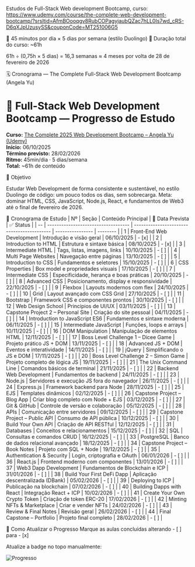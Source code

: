 Estudos de Full-Stack Web development Bootcamp, curso:
https://www.udemy.com/course/the-complete-web-development-bootcamp/?srsltid=AfmBOooqgv8RubCOPagyjaubQZac7hLL0Is7wd_cRS-D6qXJpUzusySS&couponCode=MT251006G5

📘 45 minutos por dia × 5 dias por semana (estilo Duolingo)
📆 Duração total do curso: ~61h

61h ÷ (0,75h × 5 dias) = 16,3 semanas ≈ 4 meses
por volta de 28 de fevereiro de 2026 


🗓️ Cronograma — The Complete Full-Stack Web Development Bootcamp (Angela Yu)

# 🧠 Full-Stack Web Development Bootcamp — Progresso de Estudo

**Curso:** [The Complete 2025 Web Development Bootcamp – Angela Yu (Udemy)](https://www.udemy.com/course/the-complete-web-development-bootcamp/)  
**Início:** 06/10/2025  
**Término previsto:** 28/02/2026  
**Ritmo:** 45min/dia · 5 dias/semana  
**Total:** ~61h de conteúdo  

🎯 Objetivo

Estudar Web Development de forma consistente e sustentável,
no estilo Duolingo de código: um pouco todos os dias, sem sobrecarga.
Meta: dominar HTML, CSS, JavaScript, Node.js, React, e fundamentos de Web3
até o final de fevereiro de 2026.



📅 Cronograma de Estudo
| Nº | Seção                               | Conteúdo Principal                         | 📆 Data Prevista | ✅ Status |
| -- | ----------------------------------- | ------------------------------------------ | ---------------- | -------- |
| 1  | Front-End Web Development           | Introdução e visão geral                   | 06/10/2025       | - [x]    |
| 2  | Introduction to HTML                | Estrutura e sintaxe básica                 | 08/10/2025       | - [x]    |
| 3  | Intermediate HTML                   | Tags, listas, imagens, links               | 10/10/2025       | - [ ]    |
| 4  | Multi Page Websites                 | Navegação entre páginas                    | 13/10/2025       | - [ ]    |
| 5  | Introduction to CSS                 | Fundamentos e seletores                    | 15/10/2025       | - [ ]    |
| 6  | CSS Properties                      | Box model e propriedades visuais           | 17/10/2025       | - [ ]    |
| 7  | Intermediate CSS                    | Especificidade, herança e boas práticas    | 20/10/2025       | - [ ]    |
| 8  | Advanced CSS                        | Posicionamento, display e responsividade   | 22/10/2025       | - [ ]    |
| 9  | Flexbox                             | Layouts modernos com flex                  | 24/10/2025       | - [ ]    |
| 10 | Grid                                | Layout avançado com CSS Grid               | 27/10/2025       | - [ ]    |
| 11 | Bootstrap                           | Framework CSS e componentes prontos        | 30/10/2025       | - [ ]    |
| 12 | Web Design School                   | Princípios de UI/UX                        | 03/11/2025       | - [ ]    |
| 13 | Capstone Project 2 – Personal Site  | Criação do site pessoal                    | 04/11/2025       | - [ ]    |
| 14 | Introduction to JavaScript ES6      | Fundamentos e sintaxe moderna              | 06/11/2025       | - [ ]    |
| 15 | Intermediate JavaScript             | Funções, loops e arrays                    | 10/11/2025       | - [ ]    |
| 16 | DOM Manipulation                    | Manipulação de elementos HTML              | 12/11/2025       | - [ ]    |
| 17 | Boss Level Challenge 1 – Dicee Game | Projeto prático JS + DOM                   | 13/11/2025       | - [ ]    |
| 18 | Advanced JS + DOM                   | Eventos e interatividade                   | 14/11/2025       | - [ ]    |
| 19 | jQuery                              | Simplificando o JS e DOM                   | 17/11/2025       | - [ ]    |
| 20 | Boss Level Challenge 2 – Simon Game | Projeto completo de lógica JS              | 19/11/2025       | - [ ]    |
| 21 | The Unix Command Line               | Comandos básicos de terminal               | 21/11/2025       | - [ ]    |
| 22 | Backend Web Development             | Fundamentos de backend                     | 24/11/2025       | - [ ]    |
| 23 | Node.js                             | Servidores e execução JS fora do navegador | 26/11/2025       | - [ ]    |
| 24 | Express.js                          | Framework backend para Node                | 28/11/2025       | - [ ]    |
| 25 | EJS                                 | Templates dinâmicos                        | 02/12/2025       | - [ ]    |
| 26 | Capstone Project – Blog App         | Criar blog completo com Node + EJS         | 03/12/2025       | - [ ]    |
| 27 | Git & GitHub                        | Controle de versão e colaboração           | 05/12/2025       | - [ ]    |
| 28 | APIs                                | Comunicação entre servidores               | 09/12/2025       | - [ ]    |
| 29 | Capstone Project – Public API       | Consumo de API pública                     | 10/12/2025       | - [ ]    |
| 30 | Build Your Own API                  | Criação de API RESTful                     | 12/12/2025       | - [ ]    |
| 31 | Databases                           | Conceitos e relacionamentos                | 15/12/2025       | - [ ]    |
| 32 | SQL                                 | Consultas e comandos CRUD                  | 16/12/2025       | - [ ]    |
| 33 | PostgreSQL                          | Banco de dados relacional avançado         | 18/12/2025       | - [ ]    |
| 34 | Capstone Project – Book Notes       | Projeto com SQL + Node                     | 19/12/2025       | - [ ]    |
| 35 | Authentication & Security           | Login, criptografia e OAuth                | 06/01/2026       | - [ ]    |
| 36 | React.js                            | Frontend moderno com componentes           | 13/01/2026       | - [ ]    |
| 37 | Web3 Dapp Development               | Fundamentos de Blockchain e ICP            | 31/01/2026       | - [ ]    |
| 38 | Build Your First DeFi Dapp          | Aplicação descentralizada (DBank)          | 05/02/2026       | - [ ]    |
| 39 | Deploying to ICP                    | Publicação na blockchain                   | 07/02/2026       | - [ ]    |
| 40 | Building Dapps with React           | Integração React + ICP                     | 10/02/2026       | - [ ]    |
| 41 | Create Your Own Crypto Token        | Criação de token ERC-20                    | 17/02/2026       | - [ ]    |
| 42 | Minting NFTs & Marketplace          | Criar e vender NFTs                        | 24/02/2026       | - [ ]    |
| 43 | Review & Final Notes                | Revisão geral                              | 26/02/2026       | - [ ]    |
| 44 | Final Capstone – Portfolio          | Projeto final completo                     | 28/02/2026       | - [ ]    |


🧩 Como Atualizar o Progresso
Marque as aulas concluídas alterando - [ ] para - [x]

Atualize a badge no topo manualmente:

![Progresso](https://img.shields.io/badge/Progresso-15%25-blue)

